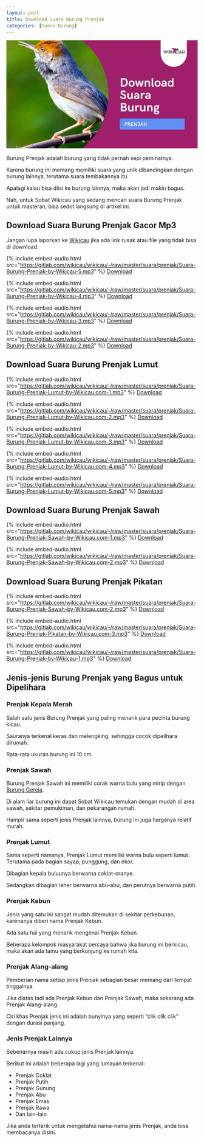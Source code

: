 ```yaml
---
layout: post
title: Download Suara Burung Prenjak
categories: [Suara Burung]
---
```


![](/images/suara-burung-prenjak.webp)

Burung Prenjak adalah burung yang tidak pernah sepi peminatnya.

Karena burung ini memang memiliki suara yang unik dibandingkan dengan burung lainnya, terutama suara tembakannya itu.

Apalagi kalau bisa diisi ke burung lainnya, maka akan jadi makin bagus.

Nah, untuk Sobat Wikicau yang sedang mencari suara Burung Prenjak untuk masteran, bisa sedot langsung di artikel ini.

## Download Suara Burung Prenjak Gacor Mp3

Jangan lupa laporkan ke [Wikicau](https://facebook.com/wikicau) jika ada link rusak atau file yang tidak bisa di download.

{% include embed-audio.html src="https://gitlab.com/wikicau/wikicau/-/raw/master/suara/prenjak/Suara-Burung-Prenjak-by-Wikicau-5.mp3" %}
[Download](https://bit.ly/2RrGZXy)

{% include embed-audio.html src="https://gitlab.com/wikicau/wikicau/-/raw/master/suara/prenjak/Suara-Burung-Prenjak-by-Wikicau-4.mp3" %}
[Download](https://bit.ly/2IXA7gY)

{% include embed-audio.html src="https://gitlab.com/wikicau/wikicau/-/raw/master/suara/prenjak/Suara-Burung-Prenjak-by-Wikicau-3.mp3" %}
[Download](https://bit.ly/31NMCEk)

{% include embed-audio.html src="https://gitlab.com/wikicau/wikicau/-/raw/master/suara/prenjak/Suara-Burung-Prenjak-by-Wikicau-2.mp3" %}
[Download](https://bit.ly/2XjShTl)

## Download Suara Burung Prenjak Lumut

{% include embed-audio.html src="https://gitlab.com/wikicau/wikicau/-/raw/master/suara/prenjak/Suara-Burung-Prenjak-Lumut-by-Wikicau.com-1.mp3" %}
[Download](https://bit.ly/2MZAT24)

{% include embed-audio.html src="https://gitlab.com/wikicau/wikicau/-/raw/master/suara/prenjak/Suara-Burung-Prenjak-Lumut-by-Wikicau.com-2.mp3" %}
[Download](https://bit.ly/2IukuOJ)

{% include embed-audio.html src="https://gitlab.com/wikicau/wikicau/-/raw/master/suara/prenjak/Suara-Burung-Prenjak-Lumut-by-Wikicau.com-3.mp3" %}
[Download](https://bit.ly/2FpkPjZ)

{% include embed-audio.html src="https://gitlab.com/wikicau/wikicau/-/raw/master/suara/prenjak/Suara-Burung-Prenjak-Lumut-by-Wikicau.com-4.mp3" %}
[Download](https://bit.ly/2Y2tDne)

{% include embed-audio.html src="https://gitlab.com/wikicau/wikicau/-/raw/master/suara/prenjak/Suara-Burung-Prenjak-Lumut-by-Wikicau.com-5.mp3" %}
[Download](https://bit.ly/2FrPNIm)

## Download Suara Burung Prenjak Sawah

{% include embed-audio.html src="https://gitlab.com/wikicau/wikicau/-/raw/master/suara/prenjak/Suara-Burung-Prenjak-Sawah-by-Wikicau.com-1.mp3" %}
[Download](https://bit.ly/2Xv3ccA)

{% include embed-audio.html src="https://gitlab.com/wikicau/wikicau/-/raw/master/suara/prenjak/Suara-Burung-Prenjak-Sawah-by-Wikicau.com-2.mp3" %}
[Download](https://bit.ly/2WXEemL)

## Download Suara Burung Prenjak Pikatan

{% include embed-audio.html src="https://gitlab.com/wikicau/wikicau/-/raw/master/suara/prenjak/Suara-Burung-Prenjak-Sawah-by-Wikicau.com-2.mp3" %}
[Download](https://bit.ly/2ZDKWLS)

{% include embed-audio.html src="https://gitlab.com/wikicau/wikicau/-/raw/master/suara/prenjak/Suara-Burung-Prenjak-Pikatan-by-Wikicau.com-3.mp3" %}
[Download](https://bit.ly/2IZAIyu)

{% include embed-audio.html src="https://gitlab.com/wikicau/wikicau/-/raw/master/suara/prenjak/Suara-Burung-Prenjak-by-Wikicau-1.mp3" %}
[Download](https://bit.ly/31PXl0T)

## Jenis-jenis Burung Prenjak yang Bagus untuk Dipelihara

### Prenjak Kepala Merah

Salah satu jenis Burung Prenjak yang paling menarik para pecinta burung kicau.

Sauranya terkenal keras dan melengking, sehingga cocok dipelihara dirumah.

Rata-rata ukuran burung ini 10 cm.

### Prenjak Sawah

Burung Prenjak Sawah ini memiliki corak warna bulu yang mirip dengan [Burung Gereja](https://wikicau.com/burung-gereja/).

Di alam liar burung ini dapat Sobat Wikicau temukan dengan mudah di area sawah, sekitar pemukiman, dan pekarangan rumah.

Hampir sama seperti jenis Prenjak lainnya, burung ini juga harganya relatif murah.

### Prenjak Lumut

Sama seperti namanya, Prenjak Lumut memiliki warna bulu seperti lumut. Terutama pada bagian sayap, punggung, dan ekor.

Dibagian kepala buluunya berwarna coklat-oranye.

Sedangkan dibagian leher berwarna abu-abu, dan perutnya berwarna putih.

### Prenjak Kebun

Jenis yang satu ini sangat mudah ditemukan di sekitar perkebunan, karenanya diberi nama Prenjak Kebun.

Ada satu hal yang menarik mengenai Prenjak Kebun.

Beberapa kelompok masyarakat percaya bahwa jika burung ini berkicau, maka akan ada tamu yang berkunjung ke rumah kita.

### Prenjak Alang-alang

Pemberian nama setiap jenis Prenjak sebagian besar memang dari tempat tinggalnya.

Jika diatas tadi ada Prenjak Kebun dan Prenjak Sawah, maka sekarang ada Prenjak Alang-alang.

Ciri khas Prenjak jenis ini adalah bunyinya yang seperti “clik clik clik” dengan durasi panjang.

### Jenis Prenjak Lainnya

Sebenarnya masih ada cukup jenis Prenjak lainnya.

Berikut ini adalah beberapa lagi yang lumayan terkenal:

- Prenjak Coklat
- Prenjak Putih
- Prenjak Gunung
- Prenjak Abu
- Prenjak Emas
- Prenjak Rawa
- Dan lain-lain

Jika anda tertarik untuk mengetahui nama-nama jenis Prenjak, anda bisa membacanya disini.

